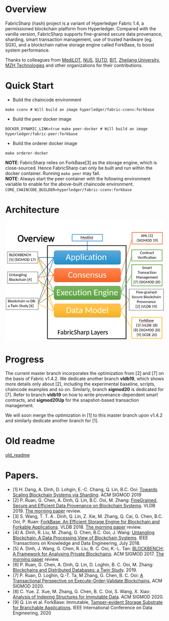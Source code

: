 # Overview
FabricSharp (hash)  project is a variant of Hyperledger Fabric 1.4, a permissioned blockchain platform from Hyperledger. 
Compared with the vanilla version, FabricSharp supports fine-grained secure data provenance, sharding, smart transaction management, use of
trusted hardware (eg. SGX), and a blockchain native storage engine called ForkBase, to boost system performance.

Thanks to colleagues from [MediLOT](https://medilot.com), [NUS](https://www.comp.nus.edu.sg/~dbsystem/index.html), [SUTD](https://istd.sutd.edu.sg/people/faculty/dinh-tien-tuan-anh), [BIT](http://cs.bit.edu.cn/szdw/jsml/js/zmh/index.htm), [Zhejiang University](https://person.zju.edu.cn/0098112), [MZH Technologies](http://www.mzhtechnologies.com/) and other organizations for their contributions.

# Quick Start
* Build the chaincode environment
```
make ccenv # Will build an image hyperledger/fabric-ccenv:forkbase
```
* Build the peer docker image
```
DOCKER_DYNAMIC_LINK=true make peer-docker # Will build an image hyperledger/fabric-peer:forkbase
```

* Build the orderer docker image
```
make orderer-docker
```

__NOTE__: FabricSharp relies on ForkBase[3] as the storage engine, which is close-sourced.
Hence FabricSharp can only be built and run within the docker container. Running `make peer` may fail.  
__NOTE__: Always start the peer container with the following environment variable to enable for the above-built chaincode environment. `CORE_CHAINCODE_BUILDER=hyperledger/fabric-ccenv:forkbase`

# Architecture
![architecture](architecture.png)

# Progress
The current master branch incorporates the optimization from [2] and [7] on the basis of Fabric v1.4.2. 
We dedicate another branch __vldb19__, which shows more details only about [2], including the experimental baseline, scripts, chaincode examples and so on. 
Similarly, branch __sigmod20__ is dedicated for [7]. 
Refer to branch __vldb19__ on how to write provenance-dependent smart contracts, and __sigmod20Up__ for the snapshot-based transaction management. 

We will soon merge the optimization in [1] to this master branch upon v1.4.2 and similarly dedicate another branch for [1]. 

# Old readme 
[old_readme](README.old.md)

# Papers. 
* [1] H. Dang, A. Dinh, D. Lohgin, E.-C. Chang, Q. Lin, B.C. Ooi: [Towards Scaling Blockchain Systems via Sharding](https://arxiv.org/pdf/1804.00399.pdf). ACM SIGMOD 2019
* [2] P. Ruan, G. Chen, A. Dinh, Q. Lin, B.C. Ooi, M. Zhang: [FineGrained, Secure and Efficient Data Provenance on Blockchain Systems](https://www.comp.nus.edu.sg/~ooibc/bcprovenance.pdf). VLDB 2019.  [The morning paper](https://blog.acolyer.org/2019/09/16/blockchain-provenance/) review.
* [3] S. Wang, T. T. A . Dinh, Q. Lin, Z. Xie, M. Zhang, Q. Cai, G. Chen, B.C. Ooi, P. Ruan: [ForkBase: An Efficient Storage Engine for Blockchain and Forkable Applications](https://www.comp.nus.edu.sg/~ooibc/forkbase.pdf). VLDB 2018.  [The morning paper](https://blog.acolyer.org/2018/06/01/forkbase-an-efficient-storage-engine-for-blockchain-and-forkable-applications/) review.
* [4] A. Dinh, R. Liu, M. Zhang, G. Chen, B.C. Ooi, J. Wang: [Untangling Blockchain: A Data Processing View of Blockchain Systems](https://ieeexplore.ieee.org/stamp/stamp.jsp?arnumber=8246573). IEEE Transactions on Knowledge and Data Engineering, July 2018. 
* [5] A. Dinh, J. Wang, G. Chen, R. Liu, B. C. Ooi, K.-L. Tan: [BLOCKBENCH: A Framework for Analysing Private Blockchains](https://www.comp.nus.edu.sg/~ooibc/blockbench.pdf). ACM SIGMOD 2017. [The morning paper](https://blog.acolyer.org/2017/07/05/blockbench-a-framework-for-analyzing-private-blockchains/) review.
* [6] P. Ruan, G. Chen, A. Dinh, Q. Lin, D. Loghin, B. C. Ooi, M. Zhang: [Blockchains and Distributed Databases: a Twin Study](https://arxiv.org/pdf/1910.01310.pdf). 2019.
* [7] P. Ruan, D. Loghin, Q.-T. Ta, M Zhang, G. Chen, B. C. Ooi: [A Transactional Perspective on Execute-Order-Validate Blockchains](https://arxiv.org/pdf/2003.10064.pdf), ACM SIGMOD 2020.
* [8] C. Yue.  Z. Xue, M. Zhang, G. Chen, B. C. Ooi, S. Wang, X. Xiao: [Analysis of Indexing Structures for Immutable Data](https://arxiv.org/pdf/2003.02090.pdf). ACM SIGMOD 2020.
* [9] Q. Lin et al. ForkBase: Immutable, [Tamper-evident Storage Substrate for Branchable Applications](https://www.comp.nus.edu.sg/~ooibc/icde20forkbase.pdf). IEEE International Conference on Data Engineering, 2020
